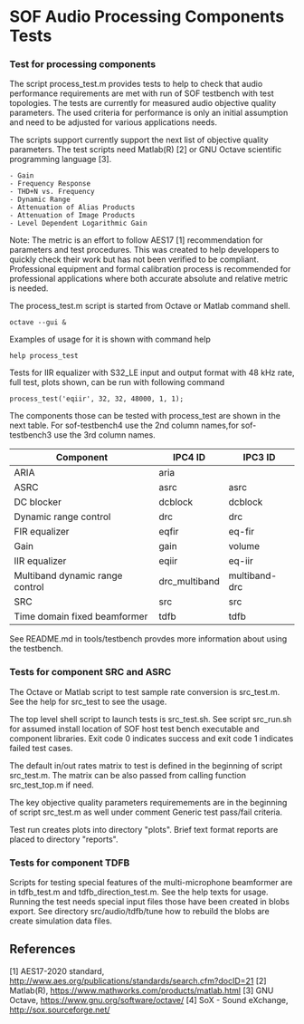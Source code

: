 # SOF Audio Processing Components Tests

### Test for processing components

The script process_test.m provides tests to help to check that audio
performance requirements are met with run of SOF testbench with test
topologies. The tests are currently for measured audio objective
quality parameters. The used criteria for performance is only an
initial assumption and need to be adjusted for various applications
needs.

The scripts support currently support the next list of objective
quality parameters. The test scripts need Matlab(R) [2] or GNU Octave
scientific programming language [3].

	- Gain
	- Frequency Response
	- THD+N vs. Frequency
	- Dynamic Range
	- Attenuation of Alias Products
	- Attenuation of Image Products
	- Level Dependent Logarithmic Gain

Note: The metric is an effort to follow AES17 [1] recommendation for
parameters and test procedures. This was created to help developers to
quickly check their work but has not been verified to be
compliant. Professional equipment and formal calibration process is
recommended for professional applications where both accurate absolute
and relative metric is needed.

The process_test.m script is started from Octave or Matlab command shell.

```
octave --gui &
```

Examples of usage for it is shown with command help

```
help process_test
```

Tests for IIR equalizer with S32_LE input and output format with 48
kHz rate, full test, plots shown, can be run with following command

```
process_test('eqiir', 32, 32, 48000, 1, 1);

```

The components those can be tested with process_test are shown in the
next table. For sof-testbench4 use the 2nd column names,for
sof-testbench3 use the 3rd column names.

| Component                       | IPC4 ID       | IPC3 ID       |
|---------------------------------|---------------|---------------|
| ARIA                            | aria          |               |
| ASRC                            | asrc          | asrc          |
| DC blocker                      | dcblock       | dcblock       |
| Dynamic range control           | drc           | drc           |
| FIR equalizer                   | eqfir         | eq-fir        |
| Gain                            | gain          | volume        |
| IIR equalizer                   | eqiir         | eq-iir        |
| Multiband dynamic range control | drc_multiband | multiband-drc |
| SRC                             | src           | src           |
| Time domain fixed beamformer    | tdfb          | tdfb          |


See README.md in tools/testbench provdes more information about using
the testbench.

### Tests for component SRC and ASRC

The Octave or Matlab script to test sample rate conversion is
src_test.m. See the help for src_test to see the usage.

The top level shell script to launch tests is src_test.sh. See script
src_run.sh for assumed install location of SOF host test bench
executable and component libraries. Exit code 0 indicates success and
exit code 1 indicates failed test cases.

The default in/out rates matrix to test is defined in the beginning of
script src_test.m. The matrix can be also passed from calling function
src_test_top.m if need.

The key objective quality parameters requiremements are in the
beginning of script src_test.m as well under comment Generic test
pass/fail criteria.

Test run creates plots into directory "plots". Brief text format
reports are placed to directory "reports".

### Tests for component TDFB

Scripts for testing special features of the multi-microphone beamformer
are in tdfb_test.m and tdfb_direction_test.m. See the help texts for usage.
Running the test needs special input files those have been created in blobs
export. See directory src/audio/tdfb/tune how to rebuild the blobs are
create simulation data files.

References
----------

[1]	AES17-2020 standard, http://www.aes.org/publications/standards/search.cfm?docID=21
[2]	Matlab(R), https://www.mathworks.com/products/matlab.html
[3]	GNU Octave, https://www.gnu.org/software/octave/
[4]	SoX - Sound eXchange, http://sox.sourceforge.net/
